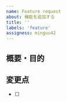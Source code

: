 ```yaml
---
name: Feature request
about: 機能を追加する
title: ''
labels: 'feature'
assigness: minguu42
---
```


## 概要・目的

<!-- どんな機能を追加するのか, なぜ追加するのかを詳細に書く -->



## 変更点

<!-- ソースコードに加えた変更点を機能ごとに ToDo 形式で書く -->

- [ ]
